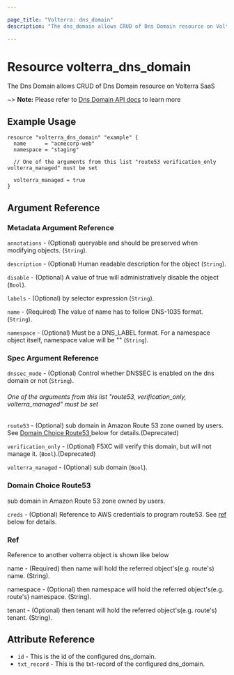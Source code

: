 ```yaml
---

page_title: "Volterra: dns_domain"
description: "The dns_domain allows CRUD of Dns Domain resource on Volterra SaaS"

---
```


Resource volterra_dns_domain
============================

The Dns Domain allows CRUD of Dns Domain resource on Volterra SaaS

~> **Note:** Please refer to [Dns Domain API docs](https://docs.cloud.f5.com/docs-v2/api/dns-domain) to learn more

Example Usage
-------------

```hcl
resource "volterra_dns_domain" "example" {
  name      = "acmecorp-web"
  namespace = "staging"

  // One of the arguments from this list "route53 verification_only volterra_managed" must be set

  volterra_managed = true
}

```

Argument Reference
------------------

### Metadata Argument Reference

`annotations` - (Optional) queryable and should be preserved when modifying objects. (`String`).

`description` - (Optional) Human readable description for the object (`String`).

`disable` - (Optional) A value of true will administratively disable the object (`Bool`).

`labels` - (Optional) by selector expression (`String`).

`name` - (Required) The value of name has to follow DNS-1035 format. (`String`).

`namespace` - (Optional) Must be a DNS_LABEL format. For a namespace object itself, namespace value will be "" (`String`).

### Spec Argument Reference

`dnssec_mode` - (Optional) Control whether DNSSEC is enabled on the dns domain or not (`String`).

###### One of the arguments from this list "route53, verification_only, volterra_managed" must be set

`route53` - (Optional) sub domain in Amazon Route 53 zone owned by users. See [Domain Choice Route53 ](#domain-choice-route53) below for details.(Deprecated)

`verification_only` - (Optional) F5XC will verify this domain, but will not manage it. (`Bool`).(Deprecated)

`volterra_managed` - (Optional) sub domain (`Bool`).

### Domain Choice Route53

sub domain in Amazon Route 53 zone owned by users.

`creds` - (Optional) Reference to AWS credentials to program route53. See [ref](#ref) below for details.

### Ref

Reference to another volterra object is shown like below

name - (Required) then name will hold the referred object's(e.g. route's) name. (String).

namespace - (Optional) then namespace will hold the referred object's(e.g. route's) namespace. (String).

tenant - (Optional) then tenant will hold the referred object's(e.g. route's) tenant. (String).

Attribute Reference
-------------------

-	`id` - This is the id of the configured dns_domain.
-	`txt_record` - This is the txt-record of the configured dns_domain.
